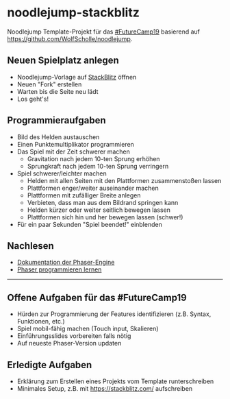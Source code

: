 # noodlejump-stackblitz

Noodlejump Template-Projekt für das [#FutureCamp19](https://futurecamp.digital/) basierend auf <https://github.com/WolfScholle/noodlejump>.

## Neuen Spielplatz anlegen

* Noodlejump-Vorlage auf [StackBlitz](https://stackblitz.com/edit/noodlejump) öffnen
* Neuen "Fork" erstellen
* Warten bis die Seite neu lädt
* Los geht's!

## Programmieraufgaben

* Bild des Helden austauschen
* Einen Punktemultiplikator programmieren
* Das Spiel mit der Zeit schwerer machen
  * Gravitation nach jedem 10-ten Sprung erhöhen
  * Sprungkraft nach jedem 10-ten Sprung verringern
* Spiel schwerer/leichter machen
  * Helden mit allen Seiten mit den Plattformen zusammenstoßen lassen
  * Plattformen enger/weiter auseinander machen
  * Plattformen mit zufälliger Breite anlegen
  * Verbieten, dass man aus dem Bildrand springen kann
  * Helden kürzer oder weiter seitlich bewegen lassen
  * Plattformen sich hin und her bewegen lassen (schwer!)
* Für ein paar Sekunden "Spiel beendet!" einblenden

## Nachlesen

* [Dokumentation der Phaser-Engine](https://photonstorm.github.io/phaser-ce/)
* [Phaser programmieren lernen](https://phaser.io/learn)

----

## Offene Aufgaben für das #FutureCamp19

* Hürden zur Programmierung der Features identifizieren (z.B. Syntax, Funktionen, etc.)
* Spiel mobil-fähig machen (Touch input, Skalieren)
* Einführungsslides vorbereiten falls nötig
* Auf neueste Phaser-Version updaten

## Erledigte Aufgaben

* Erklärung zum Erstellen eines Projekts vom Template runterschreiben
* Minimales Setup, z.B. mit https://stackblitz.com/ aufschreiben
